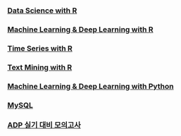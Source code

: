 
### [Data Science with R](https://github.com/ChSSolee/ADP-Practice/tree/main/Data%20Science%20with%20R)

### [Machine Learning & Deep Learning with R](https://github.com/ChSSolee/ADP-Practice/tree/main/ML%20%26%20DL%20with%20R)

### [Time Series with R](https://github.com/ChSSolee/ADP-Practice/tree/main/Time%20Series%20with%20)

### [Text Mining with R](https://github.com/ChSSolee/ADP-Practice/tree/main/Time%20Series%20with%20R)

### [Machine Learning & Deep Learning with Python](https://github.com/ChSSolee/ADP-Practice/tree/main/ML%20%26%20DL%20with%20Python)

### [MySQL](https://github.com/ChSSolee/ADP-Practice/tree/main/MySQL)

### [ADP 실기 대비 모의고사](https://github.com/ChSSolee/ADP-Practice/tree/main/%EB%AA%A8%EC%9D%98%EA%B3%A0%EC%82%AC)
